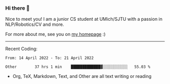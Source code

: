 ### Hi there 👋

Nice to meet you! I am a junior CS student at UMich/SJTU with a passion in NLP/Robotics/CV and more. 

For more about me, see you on [my homepage](https://jiayipan.me) :)

---

Recent Coding:
<!--START_SECTION:waka-->

```text
From: 14 April 2022 - To: 21 April 2022

Other        37 hrs 1 min    █████████████▓░░░░░░░░░░░   55.03 %
```

<!--END_SECTION:waka-->
- Org, TeX, Markdown, Text, and Other are all text writing or reading

